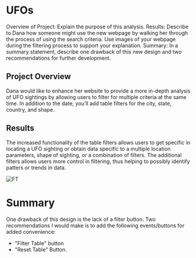 # UFOs
Overview of Project: Explain the purpose of this analysis.
Results: Describe to Dana how someone might use the new webpage by walking her through the process of using the search criteria. Use images of your webpage during the filtering process to support your explanation.
Summary: In a summary statement, describe one drawback of this new design and two recommendations for further development.
## Project Overview
Dana would like to enhance her website to provide a more in-depth analysis of UFO sightings by allowing users to filter for multiple criteria at the same time. In addition to the date, you’ll add table filters for the city, state, country, and shape.

## Results
The increased functionality of the table filters allows users to get specific in locating a UFO sighting or obtain data specific to a  multiple location parameters, shape of sighting, or a combination of filters. The additional filters allows users more control in filtering, thus helping to possibly identify patters or trends in data.

![FT](https://user-images.githubusercontent.com/80009944/126197280-fbc9bd5d-b7df-4ede-be6f-2efae249c2fd.PNG)


# Summary
One drawback of this design is the lack of a filter button. Two recommendations I would make is to add the following events/buttons for added convenience:
- "Filter Table" button
- "Reset Table" Button.
